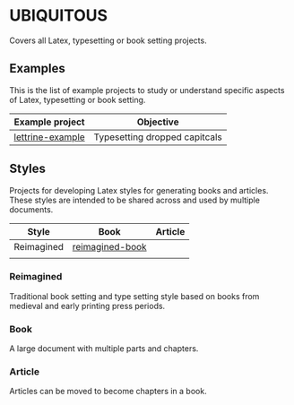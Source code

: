 # UBIQUITOUS

Covers all Latex, typesetting or book setting projects.

## Examples

This is the list of example projects to study or understand specific aspects of Latex, typesetting or book setting.

| Example project                                                             | Objective                     |
|-----------------------------------------------------------------------------|-------------------------------|
| [lettrine-example](https://github.com/gregory-james-smith/lettrine-example) | Typesetting dropped capitcals |

## Styles

Projects for developing Latex styles for generating books and articles. These styles are intended to be shared across and used by multiple documents.

| Style      | Book                                                                      | Article  |
|------------|---------------------------------------------------------------------------|----------|
| Reimagined | [reimagined-book](https://github.com/gregory-james-smith/reimagined-book) |          |
|            |                                                                           |          |

### Reimagined

Traditional book setting and type setting style based on books from medieval and early printing press periods.

### Book

A large document with multiple parts and chapters.

### Article

Articles can be moved to become chapters in a book.

